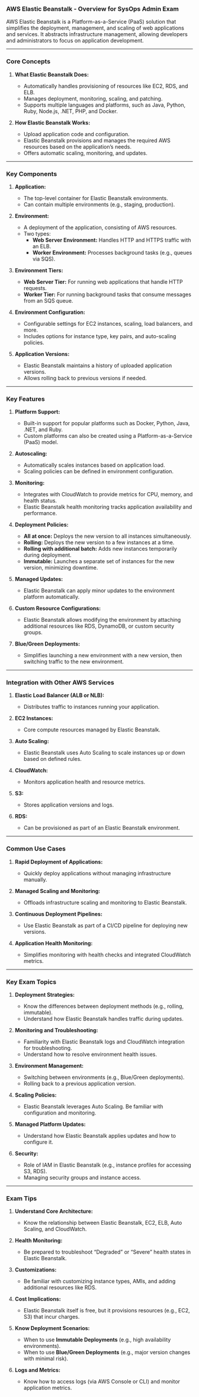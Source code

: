 
### **AWS Elastic Beanstalk - Overview for SysOps Admin Exam**

AWS Elastic Beanstalk is a Platform-as-a-Service (PaaS) solution that simplifies the deployment, management, and scaling of web applications and services. It abstracts infrastructure management, allowing developers and administrators to focus on application development.

---

### **Core Concepts**

1. **What Elastic Beanstalk Does:**
    
    - Automatically handles provisioning of resources like EC2, RDS, and ELB.
    - Manages deployment, monitoring, scaling, and patching.
    - Supports multiple languages and platforms, such as Java, Python, Ruby, Node.js, .NET, PHP, and Docker.
2. **How Elastic Beanstalk Works:**
    
    - Upload application code and configuration.
    - Elastic Beanstalk provisions and manages the required AWS resources based on the application’s needs.
    - Offers automatic scaling, monitoring, and updates.

---

### **Key Components**

1. **Application:**
    
    - The top-level container for Elastic Beanstalk environments.
    - Can contain multiple environments (e.g., staging, production).
2. **Environment:**
    
    - A deployment of the application, consisting of AWS resources.
    - Two types:
        - **Web Server Environment:** Handles HTTP and HTTPS traffic with an ELB.
        - **Worker Environment:** Processes background tasks (e.g., queues via SQS).
3. **Environment Tiers:**
    
    - **Web Server Tier:** For running web applications that handle HTTP requests.
    - **Worker Tier:** For running background tasks that consume messages from an SQS queue.
4. **Environment Configuration:**
    
    - Configurable settings for EC2 instances, scaling, load balancers, and more.
    - Includes options for instance type, key pairs, and auto-scaling policies.
5. **Application Versions:**
    
    - Elastic Beanstalk maintains a history of uploaded application versions.
    - Allows rolling back to previous versions if needed.

---

### **Key Features**

1. **Platform Support:**
    
    - Built-in support for popular platforms such as Docker, Python, Java, .NET, and Ruby.
    - Custom platforms can also be created using a Platform-as-a-Service (PaaS) model.
2. **Autoscaling:**
    
    - Automatically scales instances based on application load.
    - Scaling policies can be defined in environment configuration.
3. **Monitoring:**
    
    - Integrates with CloudWatch to provide metrics for CPU, memory, and health status.
    - Elastic Beanstalk health monitoring tracks application availability and performance.
4. **Deployment Policies:**
    
    - **All at once:** Deploys the new version to all instances simultaneously.
    - **Rolling:** Deploys the new version to a few instances at a time.
    - **Rolling with additional batch:** Adds new instances temporarily during deployment.
    - **Immutable:** Launches a separate set of instances for the new version, minimizing downtime.
5. **Managed Updates:**
    
    - Elastic Beanstalk can apply minor updates to the environment platform automatically.
6. **Custom Resource Configurations:**
    
    - Elastic Beanstalk allows modifying the environment by attaching additional resources like RDS, DynamoDB, or custom security groups.
7. **Blue/Green Deployments:**
    
    - Simplifies launching a new environment with a new version, then switching traffic to the new environment.

---

### **Integration with Other AWS Services**

1. **Elastic Load Balancer (ALB or NLB):**
    
    - Distributes traffic to instances running your application.
2. **EC2 Instances:**
    
    - Core compute resources managed by Elastic Beanstalk.
3. **Auto Scaling:**
    
    - Elastic Beanstalk uses Auto Scaling to scale instances up or down based on defined rules.
4. **CloudWatch:**
    
    - Monitors application health and resource metrics.
5. **S3:**
    
    - Stores application versions and logs.
6. **RDS:**
    
    - Can be provisioned as part of an Elastic Beanstalk environment.

---

### **Common Use Cases**

1. **Rapid Deployment of Applications:**
    
    - Quickly deploy applications without managing infrastructure manually.
2. **Managed Scaling and Monitoring:**
    
    - Offloads infrastructure scaling and monitoring to Elastic Beanstalk.
3. **Continuous Deployment Pipelines:**
    
    - Use Elastic Beanstalk as part of a CI/CD pipeline for deploying new versions.
4. **Application Health Monitoring:**
    
    - Simplifies monitoring with health checks and integrated CloudWatch metrics.

---

### **Key Exam Topics**

1. **Deployment Strategies:**
    
    - Know the differences between deployment methods (e.g., rolling, immutable).
    - Understand how Elastic Beanstalk handles traffic during updates.
2. **Monitoring and Troubleshooting:**
    
    - Familiarity with Elastic Beanstalk logs and CloudWatch integration for troubleshooting.
    - Understand how to resolve environment health issues.
3. **Environment Management:**
    
    - Switching between environments (e.g., Blue/Green deployments).
    - Rolling back to a previous application version.
4. **Scaling Policies:**
    
    - Elastic Beanstalk leverages Auto Scaling. Be familiar with configuration and monitoring.
5. **Managed Platform Updates:**
    
    - Understand how Elastic Beanstalk applies updates and how to configure it.
6. **Security:**
    
    - Role of IAM in Elastic Beanstalk (e.g., instance profiles for accessing S3, RDS).
    - Managing security groups and instance access.

---

### **Exam Tips**

1. **Understand Core Architecture:**
    
    - Know the relationship between Elastic Beanstalk, EC2, ELB, Auto Scaling, and CloudWatch.
2. **Health Monitoring:**
    
    - Be prepared to troubleshoot “Degraded” or “Severe” health states in Elastic Beanstalk.
3. **Customizations:**
    
    - Be familiar with customizing instance types, AMIs, and adding additional resources like RDS.
4. **Cost Implications:**
    
    - Elastic Beanstalk itself is free, but it provisions resources (e.g., EC2, S3) that incur charges.
5. **Know Deployment Scenarios:**
    
    - When to use **Immutable Deployments** (e.g., high availability environments).
    - When to use **Blue/Green Deployments** (e.g., major version changes with minimal risk).
6. **Logs and Metrics:**
    
    - Know how to access logs (via AWS Console or CLI) and monitor application metrics.